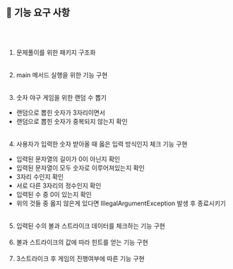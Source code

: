 ## 🚀 기능 요구 사항
<br></br>

1. 문제풀이를 위한 패키지 구조화
<br></br>
2. main 메서드 실행을 위한 기능 구현
<br></br>

3. 숫자 야구 게임을 위한 랜덤 수 뽑기
 - 랜덤으로 뽑힌 숫자가 3자리이면서
 - 랜덤으로 뽑힌 숫자가 중복되지 않는지 확인
<br></br>
4. 사용자가 입력한 숫자 받아올 때 옳은 입력 방식인지 체크 기능 구현
  - 입력된 문자열의 길이가 0이 아닌지 확인
  - 입력된 문자열이 모두 숫자로 이루어져있는지 확인
  - 3자리 수인지 확인
  - 서로 다른 3자리의 정수인지 확인
  - 입력된 수 중 0이 있는지 확인
  - 위의 것들 중 옳지 않은게 있다면 IllegalArgumentException 발생 후 종료시키기
<br></br>
5. 입력된 수의 볼과 스트라이크 데이터를 체크하는 기능 구현
<br></br>
6. 볼과 스트라이크의 값에 따라 힌트를 얻는 기능 구현
<br></br>
7. 3스트라이크 후 게임의 진행여부에 따른 기능 구현
